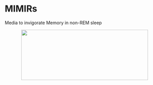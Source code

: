 # MIMIRs
Media to invigorate Memory in non-REM sleep

<p align="center">
    <img width="400" height="160" src="https://drive.google.com/file/d/1v2SGDjAhiGCXVOZYxxNwLaYk15_SbSnb/view?usp=sharing">
</p>
